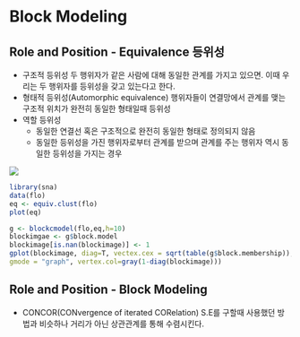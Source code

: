 


# Block Modeling

## Role and Position - Equivalence 등위성
* 구조적 등위성
두 행위자가 같은 사람에 대해 동일한 관계를 가지고 있으면. 이때 우리는 두 행위자를 등위성을 갖고 있는다고 한다.
* 형태적 등위성(Automorphic equivalence)
행위자들이 연결망에서 관계를 맺는 구조적 위치가 완전히 동일한 형태일때 등위성
* 역할 등위성
	* 동일한 연결선 혹은 구조적으로 완전히 동일한 형태로 정의되지 않음
	* 동일한 등위성을 가진 행위자로부터 관계를 받으며 관계를 주는 행위자 역시 동일한 등위성을 가지는 경우
<image src = /images/equie1.PNG >

```r
library(sna)
data(flo)
eq <- equiv.clust(flo)
plot(eq)

g <- blockcmodel(flo,eq,h=10)
blockimgae <- g$block.model
blockimage[is.nan(blockimage)] <- 1
gplot(blockimage, diag=T, vectex.cex = sqrt(table(g$block.membership)),
gmode = "graph", vertex.col=gray(1-diag(blockimage)))
```

## Role and Position - Block Modeling
* CONCOR(CONvergence of iterated CORelation)
S.E를 구할때 사용했던 방법과 비슷하나 거리가 아닌 상관관계를 통해 수렴시킨다.
<!--stackedit_data:
eyJoaXN0b3J5IjpbLTE2MTQ2Nzc1MzUsMTU3ODY1OTMxN119
-->